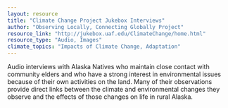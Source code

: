 ```yaml
---
layout: resource
title: "Climate Change Project Jukebox Interviews"
author: "Observing Locally, Connecting Globally Project"
resource_link: "http://jukebox.uaf.edu/ClimateChange/home.html"
resource_type: "Audio, Images"
climate_topics: "Impacts of Climate Change, Adaptation"
---
```


Audio interviews with Alaska Natives who maintain close contact with community elders and who have a strong interest in environmental issues because of their own activities on the land. Many of their observations provide direct links between the climate and environmental changes they observe and the effects of those changes on life in rural Alaska.
